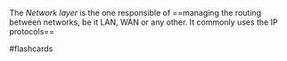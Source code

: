 The *Network layer* is the one responsible of ==managing the routing between networks, be it LAN, WAN or any other. It commonly uses the IP protocols==

#flashcards 
